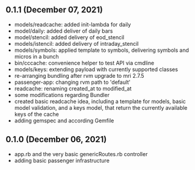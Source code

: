 ## 0.1.1 (December 07, 2021)
  - models/readcache: added init-lambda for daily
  - model/daily: added deliver of daily bars
  - model/stencil: added delivery of eod_stencil
  - models/istencil: added delivery of intraday_stencil
  - models/symbols: applied template to symbols, delivering symbols and micros in a bunch
  - bin/cccache: convenience helper to test API via cmdline
  - models/keys: extending payload with currently supported classes
  - re-arranging bundling after rvm upgrade to mri 2.7.5
  - passenger-app: changing rvm path to 'default'
  - readcache: renaming created_at to modified_at
  - some modifications regarding Bundler
  - created basic readcache idea, including a template for models, basic model validation, and a keys model, that return the currently available keys of the cache
  - adding gemspec and according Gemfile

## 0.1.0 (December 06, 2021)
  - app.rb and the very basic genericRoutes.rb controller
  - adding basic passenger infrastructure

